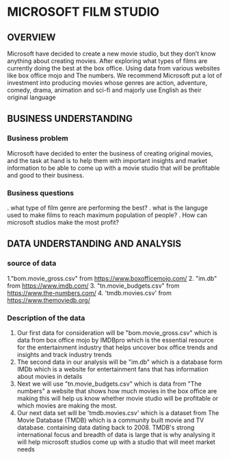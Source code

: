 # MICROSOFT FILM STUDIO 


## OVERVIEW
Microsoft have decided to create a new movie studio, but they don’t know anything about creating movies. After exploring what types of films are currently doing the best at the box office. 
Using data from various websites like box office mojo and The numbers.
We recommend Microsoft put a lot of investment into producing movies whose genres are action, adventure, comedy, drama, animation and sci-fi and majorly use English as their original language


## BUSINESS UNDERSTANDING

### Business problem
Microsoft have decided to enter the business of creating original movies, and the task at hand is to help them with important insights and market information to be able to come up with a movie studio that will be profitable and good to their business.

### Business questions
. what type of film genre are performing the best?
. what is the languge used to make films to reach maximum population of people?
. How can microsoft studios make the most profit?


## DATA UNDERSTANDING AND ANALYSIS

### source of data
1."bom.movie_gross.csv" from https://www.boxofficemojo.com/ 
2. "im.db" from https://www.imdb.com/
3. "tn.movie_budgets.csv" from https://www.the-numbers.com/
4. 'tmdb.movies.csv' from https://www.themoviedb.org/

### Description of the data 
1. Our first data for consideration will be "bom.movie_gross.csv" which is data from box office mojo by IMDBpro which is the essential resource for the entertainment industry that helps uncover box office trends and insights and track industry trends
2. The second data in our analysis will be "im.db" which is a database form IMDb which is a website for entertainment fans that has information about movies in details
3. Next we will use "tn.movie_budgets.csv" which is data from "The numbers" a website that shows how much movies in the box office are making this will help us know whether movie studio will be profitable or which movies are making the most.
4. Our next data set will be 'tmdb.movies.csv' which is a dataset from The Movie Database (TMDB) which is a community built movie and TV database. containing data dating back to 2008. TMDB's strong international focus and breadth of data is large that is why analysing it will help microsoft studios come up with a studio that will meet market needs

